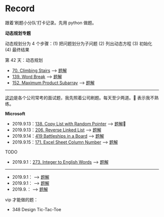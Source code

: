 # Record

跟着‘刷题小分队’打卡记录。先用 python 做题。

**动态规划专题**

动态规划分为 4 个步骤：(1) 把问题划分为子问题 (2) 列出动态方程 (3) 初始化 (4) 最终结果

第 42 天：动态规划

- [70. Climbing Stairs](https://leetcode.com/problems/climbing-stairs/) --> [题解](climbingStairs.py)
- [139. Word Break](https://leetcode.com/problems/word-break/) --> [题解](wordBreak.py)
- [152. Maximum Product Subarray](https://leetcode.com/problems/maximum-product-subarray/) --> [题解](maximumProductSubarray.py)

---

[这边](https://github.com/youhusky/Leetcode_Company#microsoft)是各个公司常考的面试题，我先照着公司刷题。每天至少两道。🌟 表示我不熟练。

**Microsoft**

- 2019.9.13：[138. Copy List with Random Pointer](https://leetcode.com/problems/copy-list-with-random-pointer/submissions/) --> [题解](copyRandomList.py)🌟
- 2019.9.13：[206. Reverse Linked List](https://leetcode.com/problems/reverse-linked-list) --> [题解](reverseList.py)
- 2019.9.14：[419 Battleships in a Board](https://leetcode.com/problems/battleships-in-a-board/) --> [题解](countBattleships.py)
- 2019.9.15：[171. Excel Sheet Column Number](https://leetcode.com/problems/excel-sheet-column-number/) --> [题解](TitletoNumber.py)

TODO

- 2019.9.1：[273. Integer to English Words](https://leetcode.com/problems/integer-to-english-words/) --> [题解]()

---

- 2019.9.1：[]() --> [题解]()
- 2019.9.1：[]() --> [题解]()
- 2019.9.：[]() --> [题解]()

vip 才能做的题：

- 348 Design Tic-Tac-Toe
